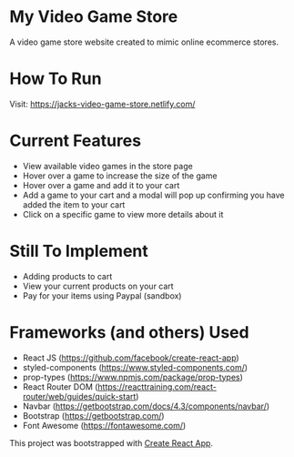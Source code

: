 # My Video Game Store

A video game store website created to mimic online ecommerce stores.

# How To Run

Visit: https://jacks-video-game-store.netlify.com/

# Current Features

* View available video games in the store page
* Hover over a game to increase the size of the game
* Hover over a game and add it to your cart
* Add a game to your cart and a modal will pop up confirming you have added the item to your cart
* Click on a specific game to view more details about it

# Still To Implement

* Adding products to cart
* View your current products on your cart
* Pay for your items using Paypal (sandbox)

# Frameworks (and others) Used

* React JS (https://github.com/facebook/create-react-app)
* styled-components (https://www.styled-components.com/)
* prop-types (https://www.npmjs.com/package/prop-types)
* React Router DOM (https://reacttraining.com/react-router/web/guides/quick-start)
* Navbar (https://getbootstrap.com/docs/4.3/components/navbar/)
* Bootstrap (https://getbootstrap.com/)
* Font Awesome (https://fontawesome.com/)

This project was bootstrapped with [Create React App](https://github.com/facebook/create-react-app).

